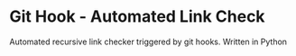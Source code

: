 # Git Hook - Automated Link Check
Automated recursive link checker triggered by git hooks. Written in Python
